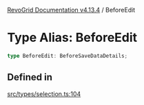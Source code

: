 [RevoGrid Documentation v4.13.4](README.md) / BeforeEdit

# Type Alias: BeforeEdit

```ts
type BeforeEdit: BeforeSaveDataDetails;
```

## Defined in

[src/types/selection.ts:104](https://github.com/revolist/revogrid/blob/325e86c31155d90566dec588c08b121b0ae7657a/src/types/selection.ts#L104)
